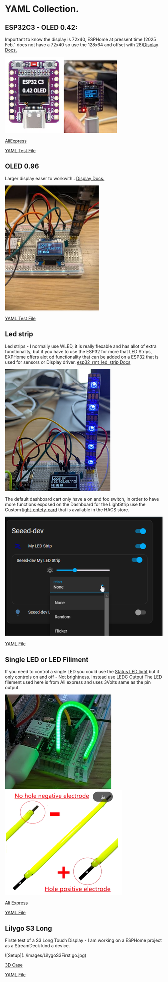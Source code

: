 # YAML Collection.

## ESP32C3 - OLED 0.42:
Important to know the display is 72x40, ESPHome at pressent time (2025 Feb." does not have a 72x40 so use the 128x64 and offset with 28)[Display Docs.](https://esphome.io/components/display/)

![ESP32-C3 OLED](../images/esp32c3-oled.png)![](../images/esp32c3-oled-local-IP_300x400.jpg
)

[AliExpress](https://www.aliexpress.com/item/1005007342383107.html?spm=a2g0o.order_list.order_list_main.181.21ef79d2pBUubG)

[YAML Test File](small-display-test.yaml)

## OLED 0.96
Larger display easer to workwith.. [Display Docs.](https://esphome.io/components/display/)

![0.96 OLED](../images/esp32-c3%20-%20oled%200.9_300x400.jpg)

[YAML Test File](./esphome-0.94%20SSD1303%20Display.yaml)

## Led strip 
Led strips - I normally use WLED, it is really flexable and has allot of extra functionality, but if you have to use the ESP32 for more that LED Strips, EXPHome offers alot od functionality that can be added on a ESP32 that is used for sensors or Display driver. [esp32_rmt_led_strip Docs](https://esphome.io/components/light/esp32_rmt_led_strip)

![alt text](<../images/Breadboard-light strip.png>)

The default dashboard cart only have a on and foo switch, in order to have more functions exposed on the Dashboard for the LightStrip use the Custom [light-entety-card](https://github.com/ljmerza/light-entity-card) that is available in the HACS store. 

![](../images/custom-light-card.png)

[YAML File](esphome-Light-strip.yaml)

## Single LED or LED Filiment
If you need to control a single LED you could use the [Status LED light](https://esphome.io/components/light/status_led.html) but it only controls on and off - Not brightness. Instead use [LEDC Output](https://esphome.io/components/output/ledc) 
The LED filement used here is from Ali express and uses 3Volts same as the pin output.

![setup](../images/led-filament.png)![poliazation](../images/Led-filement-polaization.png)

[Ali Express](https://www.aliexpress.com/item/1005007294507470.html?spm=a2g0o.order_list.order_list_main.89.7ae279d2L82cOK)

[YAML File](<esphome-Single LED.yaml>)

## Lilygo S3 Long
Firste test of a S3 Long Touch Display - I am working on a ESPHome project as a StreamDeck kind a device.

![Setup](../images/LilygoS3First go.jpg)

[3D Case](https://makerworld.com/en/models/1070855-lilygo-t-deisplay-s3-long-case-w-stand#profileId-1060745)


[YAML File](<esphome-Lilygo-S3-Long - New first version fixed.yaml>)




